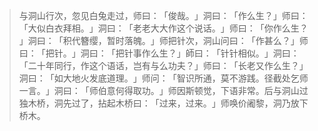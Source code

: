 > 与洞山行次，忽见白兔走过，师曰：​「俊哉。​」洞曰：​「作么生？​」师曰：​「大似白衣拜相。​」洞曰：​「老老大大作这个说话。​」师曰：​「你作么生？​」洞曰：​「积代簪缨，暂时落魄。​」师把针次，洞山问曰：​「作甚么？​」师曰：​「把针。​」洞曰：​「把针事作么生？​」師曰：​「针针相似。​」洞曰：​「二十年同行，作这个语话，岂有与么功夫？​」师曰：​「长老又作么生？​」洞曰：​「如大地火发底道理。​」师问：​「智识所通，莫不游践。径截处乞师一言。​」洞曰：​「师伯意何得取功。​」师因斯顿觉，下语非常。后与洞山过独木桥，洞先过了，拈起木桥曰：​「过来，过来。​」师唤价阇黎，洞乃放下桥木。



